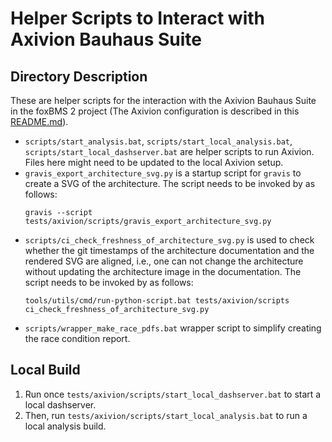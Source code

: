 # Helper Scripts to Interact with Axivion Bauhaus Suite

## Directory Description

These are helper scripts for the interaction with the Axivion Bauhaus Suite
in the foxBMS 2 project
(The Axivion configuration is described in this [README.md](../README.md)).

- ``scripts/start_analysis.bat``, ``scripts/start_local_analysis.bat``,
``scripts/start_local_dashserver.bat`` are helper scripts to run Axivion.
Files here might need to be updated to the local Axivion setup.
- ``gravis_export_architecture_svg.py`` is a startup script for ``gravis`` to
  create a SVG of the architecture.
  The script needs to be invoked by as follows:
  ```
  gravis --script tests/axivion/scripts/gravis_export_architecture_svg.py
  ```
- ``scripts/ci_check_freshness_of_architecture_svg.py`` is used to check
  whether the git timestamps of the architecture documentation and the rendered
  SVG are aligned, i.e., one can not change the architecture without updating
  the architecture image in the documentation.
  The script needs to be invoked by as follows:
  ```
  tools/utils/cmd/run-python-script.bat tests/axivion/scripts ci_check_freshness_of_architecture_svg.py
  ```
- ``scripts/wrapper_make_race_pdfs.bat`` wrapper script to simplify creating
  the race condition report.

## Local Build

1. Run once ``tests/axivion/scripts/start_local_dashserver.bat`` to start a
   local dashserver.
1. Then, run ``tests/axivion/scripts/start_local_analysis.bat`` to run a local
   analysis build.
